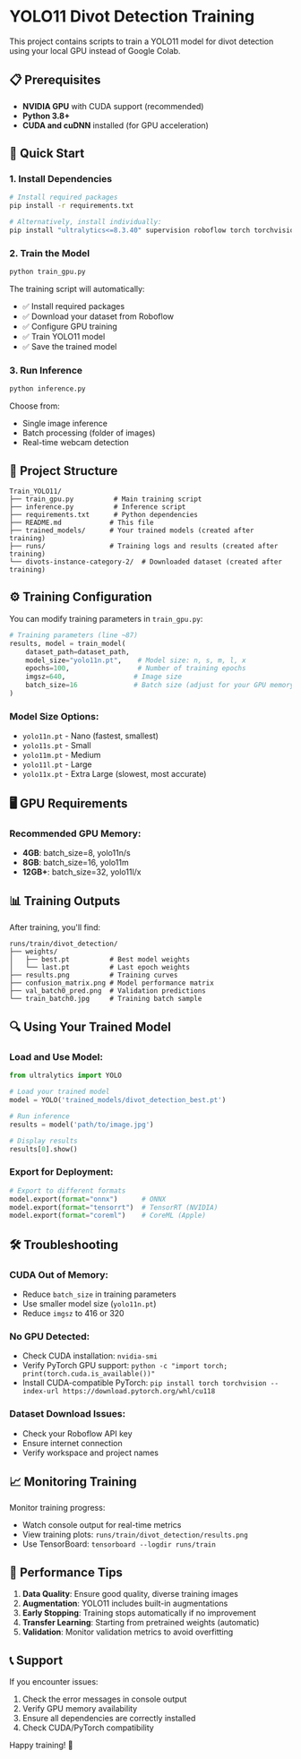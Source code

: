 # YOLO11 Divot Detection Training

This project contains scripts to train a YOLO11 model for divot detection using your local GPU instead of Google Colab.

## 📋 Prerequisites

- **NVIDIA GPU** with CUDA support (recommended)
- **Python 3.8+**
- **CUDA and cuDNN** installed (for GPU acceleration)

## 🚀 Quick Start

### 1. Install Dependencies

```bash
# Install required packages
pip install -r requirements.txt

# Alternatively, install individually:
pip install "ultralytics<=8.3.40" supervision roboflow torch torchvision opencv-python
```

### 2. Train the Model

```bash
python train_gpu.py
```

The training script will automatically:
- ✅ Install required packages
- ✅ Download your dataset from Roboflow  
- ✅ Configure GPU training
- ✅ Train YOLO11 model
- ✅ Save the trained model

### 3. Run Inference

```bash
python inference.py
```

Choose from:
- Single image inference
- Batch processing (folder of images)
- Real-time webcam detection

## 📁 Project Structure

```
Train_YOLO11/
├── train_gpu.py          # Main training script
├── inference.py          # Inference script  
├── requirements.txt      # Python dependencies
├── README.md            # This file
├── trained_models/      # Your trained models (created after training)
├── runs/                # Training logs and results (created after training)
└── divots-instance-category-2/  # Downloaded dataset (created after training)
```

## ⚙️ Training Configuration

You can modify training parameters in `train_gpu.py`:

```python
# Training parameters (line ~87)
results, model = train_model(
    dataset_path=dataset_path,
    model_size="yolo11n.pt",    # Model size: n, s, m, l, x
    epochs=100,                 # Number of training epochs
    imgsz=640,                 # Image size
    batch_size=16              # Batch size (adjust for your GPU memory)
)
```

### Model Size Options:
- `yolo11n.pt` - Nano (fastest, smallest)
- `yolo11s.pt` - Small  
- `yolo11m.pt` - Medium
- `yolo11l.pt` - Large
- `yolo11x.pt` - Extra Large (slowest, most accurate)

## 🖥️ GPU Requirements

### Recommended GPU Memory:
- **4GB**: batch_size=8, yolo11n/s
- **8GB**: batch_size=16, yolo11m
- **12GB+**: batch_size=32, yolo11l/x

## 📊 Training Outputs

After training, you'll find:

```
runs/train/divot_detection/
├── weights/
│   ├── best.pt          # Best model weights
│   └── last.pt          # Last epoch weights
├── results.png          # Training curves
├── confusion_matrix.png # Model performance matrix
├── val_batch0_pred.png  # Validation predictions
└── train_batch0.jpg     # Training batch sample
```

## 🔍 Using Your Trained Model

### Load and Use Model:
```python
from ultralytics import YOLO

# Load your trained model
model = YOLO('trained_models/divot_detection_best.pt')

# Run inference
results = model('path/to/image.jpg')

# Display results
results[0].show()
```

### Export for Deployment:
```python
# Export to different formats
model.export(format="onnx")      # ONNX
model.export(format="tensorrt")  # TensorRT (NVIDIA)
model.export(format="coreml")    # CoreML (Apple)
```

## 🛠️ Troubleshooting

### CUDA Out of Memory:
- Reduce `batch_size` in training parameters
- Use smaller model size (`yolo11n.pt`)
- Reduce `imgsz` to 416 or 320

### No GPU Detected:
- Check CUDA installation: `nvidia-smi`
- Verify PyTorch GPU support: `python -c "import torch; print(torch.cuda.is_available())"`
- Install CUDA-compatible PyTorch: `pip install torch torchvision --index-url https://download.pytorch.org/whl/cu118`

### Dataset Download Issues:
- Check your Roboflow API key
- Ensure internet connection
- Verify workspace and project names

## 📈 Monitoring Training

Monitor training progress:
- Watch console output for real-time metrics
- View training plots: `runs/train/divot_detection/results.png`
- Use TensorBoard: `tensorboard --logdir runs/train`

## 🎯 Performance Tips

1. **Data Quality**: Ensure good quality, diverse training images
2. **Augmentation**: YOLO11 includes built-in augmentations
3. **Early Stopping**: Training stops automatically if no improvement
4. **Transfer Learning**: Starting from pretrained weights (automatic)
5. **Validation**: Monitor validation metrics to avoid overfitting

## 📞 Support

If you encounter issues:
1. Check the error messages in console output
2. Verify GPU memory availability
3. Ensure all dependencies are correctly installed
4. Check CUDA/PyTorch compatibility

Happy training! 🚀 